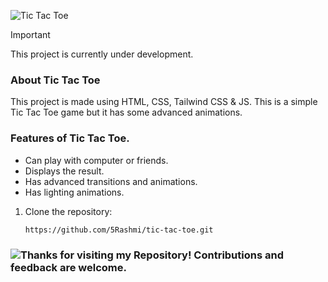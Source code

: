 ![Tic Tac Toe](https://img.shields.io/badge/Tic%20Tac%20Toe-purple?style=for-the-badge)

> [!IMPORTANT]  
> This project is currently under development.

### About Tic Tac Toe

This project is made using HTML, CSS, Tailwind CSS & JS. This is a simple Tic Tac Toe game but it has some advanced animations.

### Features of Tic Tac Toe.

- Can play with computer or friends.
- Displays the result.
- Has advanced transitions and animations.
- Has lighting animations.
  
1. Clone the repository:
   ```sh
   https://github.com/5Rashmi/tic-tac-toe.git
### ![Thanks for visiting my Repository! Contributions and feedback are welcome.](https://img.shields.io/badge/Thanks%20for%20visiting%20my%20Repository!%20Contributions%20and%20feedback%20are%20welcome.-red?style=for-the-badge)
